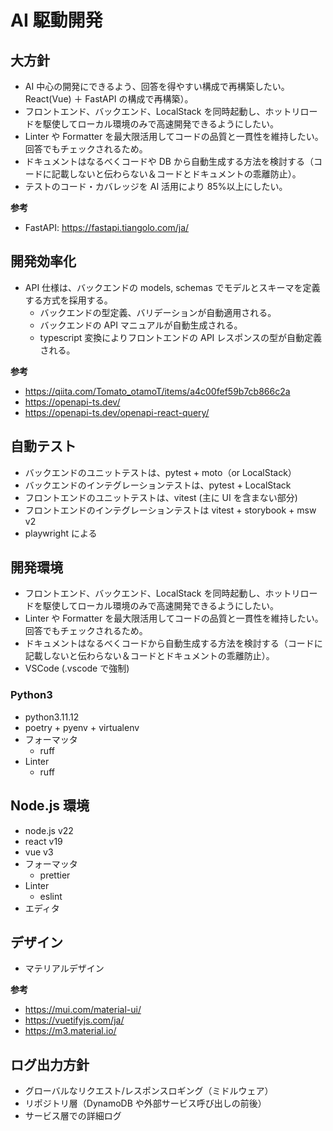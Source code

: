 # AI 駆動開発

## 大方針

- AI 中心の開発にできるよう、回答を得やすい構成で再構築したい。React(Vue) ＋ FastAPI の構成で再構築）。
- フロントエンド、バックエンド、LocalStack を同時起動し、ホットリロードを駆使してローカル環境のみで高速開発できるようにしたい。
- Linter や Formatter を最大限活用してコードの品質と一貫性を維持したい。回答でもチェックされるため。
- ドキュメントはなるべくコードや DB から自動生成する方法を検討する（コードに記載しないと伝わらない＆コードとドキュメントの乖離防止）。
- テストのコード・カバレッジを AI 活用により 85%以上にしたい。

**参考**

- FastAPI: https://fastapi.tiangolo.com/ja/

## 開発効率化

- API 仕様は、バックエンドの models, schemas でモデルとスキーマを定義する方式を採用する。
  - バックエンドの型定義、バリデーションが自動適用される。
  - バックエンドの API マニュアルが自動生成される。
  - typescript 変換によりフロントエンドの API レスポンスの型が自動定義される。

**参考**

- https://qiita.com/Tomato_otamoT/items/a4c00fef59b7cb866c2a
- https://openapi-ts.dev/
- https://openapi-ts.dev/openapi-react-query/

## 自動テスト

- バックエンドのユニットテストは、pytest + moto（or LocalStack）
- バックエンドのインテグレーションテストは、pytest + LocalStack
- フロントエンドのユニットテストは、vitest (主に UI を含まない部分)
- フロントエンドのインテグレーションテストは vitest + storybook + msw v2
- playwright による

## 開発環境

- フロントエンド、バックエンド、LocalStack を同時起動し、ホットリロードを駆使してローカル環境のみで高速開発できるようにしたい。
- Linter や Formatter を最大限活用してコードの品質と一貫性を維持したい。回答でもチェックされるため。
- ドキュメントはなるべくコードから自動生成する方法を検討する（コードに記載しないと伝わらない＆コードとドキュメントの乖離防止）。
- VSCode (.vscode で強制)

### Python3

- python3.11.12
- poetry + pyenv + virtualenv
- フォーマッタ
  - ruff
- Linter
  - ruff

## Node.js 環境

- node.js v22
- react v19
- vue v3
- フォーマッタ
  - prettier
- Linter
  - eslint
- エディタ

## デザイン

- マテリアルデザイン

**参考**

- https://mui.com/material-ui/
- https://vuetifyjs.com/ja/
- https://m3.material.io/

## ログ出力方針

- グローバルなリクエスト/レスポンスロギング（ミドルウェア）
- リポジトリ層（DynamoDB や外部サービス呼び出しの前後）
- サービス層での詳細ログ

